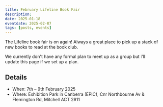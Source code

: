 ```yaml
---
title: February Lifeline Book Fair
description: 
date: 2025-01-18
eventdate: 2025-02-07
tags: [posts, events]
---
```


The Lifeline book fair is on again! Always a great place to pick up a stack of new books to read at the book club. 

We currently don't have any formal plan to meet up as a group but I'll update this page if we set up a plan.

## Details

- When: 7th – 9th February 2025
- Where: Exhibition Park in Canberra (EPIC), Cnr Northbourne Av & Flemington Rd, Mitchell ACT 2911
